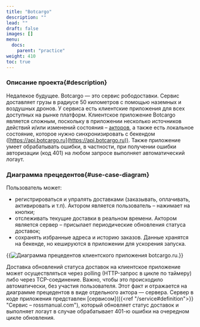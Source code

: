 ```yaml
---
title: "Botcargo"
description: ""
lead: ""
draft: false
images: []
menu:
  docs:
    parent: "practice"
weight: 410
toc: true
---
```


### Описание проекта{#description}

Недалекое будущее. Botcargo — это сервис рободоставки. Сервис доставляет грузы в радиусе 50 километров с помощью наземных и воздушных дронов.
У сервиса есть клиентские приложения для всех доступных на рынке платформ. Клиентское приложение Botcargo является сложным, поскольку в приложении несколько источников действий и/или изменений состояния – [акторов](https://ru.wikipedia.org/wiki/Актор_(UML) "Актор – Википедия"), а также есть локальное состояние, которое нужно синхронизировать с бекендом ([https://api.botcargo.ru](https://api.botcargo.ru)). Также приложение умеет обрабатывать ошибки, в частности, при получении ошибки авторизации (код 401) на любом запросе выполняет автоматический логаут.

### Диаграмма прецедентов{#use-case-diagram}

Пользователь может:
- регистрироваться и упралять доставками (заказывать, оплачивать, активировать и т.п). Актором является пользователь – нажимает на кнопки;
- отслеживать текущие доставки в реальном времени. Актором является сервер – присылает периодические обновления статуса доставок;
- сохранять избранные адреса и историю заказов. Данные хранятся на бекенде, но кешируются в приложении для ускорения запуска.

{{<image src="images/use_cases.svg" title="Диаграмма прецедентов клиентского приложения botcargo.ru.">}}

Доставка обновлений статуса доставок на клиентское приложение может осуществляться через polling (HTTP-запрос в цикле по таймеру) либо через TCP-соединение. Важно, чтобы это происходило автоматически, без участия пользователя. Этот факт и отражается на диаграмме прецедентов в виде отдельного актора — сервера. Сервер в коде приложения представлен [сервисом]({{<ref "/service#definition">}} "Сервис – rossmanual.com"), который обновляет статус доставок и выполняет логаут в случае обрабатывает 401-ю ошибки на очередном цикле обновления.
